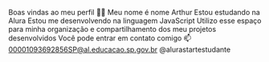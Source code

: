 Boas vindas ao meu perfil 💙💙
Meu nome é nome Arthur
Estou estudando na Alura
Estou me desenvolvendo na linguagem JavaScript
Utilizo esse espaço para minha organização e compartilhamento dos meu projetos desenvolvidos
Você pode entrar em contato comigo 📫
00001093692856SP@al.educacao.sp.gov.br
@alurastartestudante
